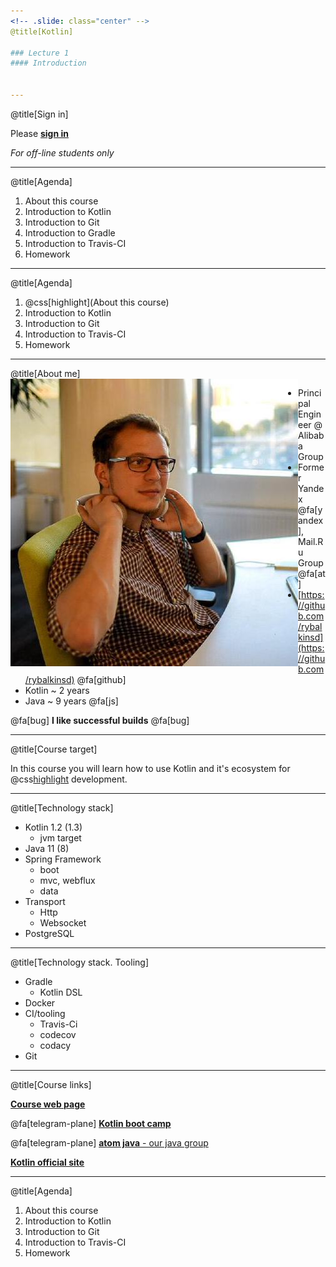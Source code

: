 ```yaml
---
<!-- .slide: class="center" -->
@title[Kotlin]

### Lecture 1
#### Introduction


---
```

<!-- .slide: class="center" -->
@title[Sign in]

Please [**sign in**](https://sphere.mail.ru/)
 
*For off-line students only*


---
@title[Agenda]
1. About this course
1. Introduction to Kotlin
1. Introduction to Git
1. Introduction to Gradle
1. Introduction to Travis-CI
1. Homework


---
@title[Agenda]
1. @css[highlight](About this course)
1. Introduction to Kotlin
1. Introduction to Git
1. Introduction to Travis-CI
1. Homework


---
@title[About me]
<img src="lecture01/slides/assets/images/me.jpeg" alt="me" class="small" align="left"/>  
- Principal Engineer @ Alibaba Group
- Former Yandex @fa[yandex], Mail.Ru Group @fa[at] 
- [https://github.com/rybalkinsd](https://github.com/rybalkinsd) @fa[github]
- Kotlin ~ 2 years
- Java ~ 9 years @fa[js]

@fa[bug] **I like successful builds** @fa[bug]


---
<!-- .slide: class="center" -->
@title[Course target]

In this course you will learn how to use Kotlin and it's ecosystem for @css[highlight](backend) development.


---
@title[Technology stack]
- Kotlin 1.2 (1.3)
    - jvm target
- Java 11 (8)
- Spring Framework
    - boot
    - mvc, webflux
    - data
- Transport 
    - Http 
    - Websocket
- PostgreSQL


---
@title[Technology stack. Tooling]
- Gradle 
    - Kotlin DSL
- Docker
- CI/tooling 
    - Travis-Ci
    - codecov
    - codacy
- Git


---
@title[Course links]

[**Course web page**](https://github.com/rybalkinsd/kotlin-boot-camp)

@fa[telegram-plane] [**Kotlin boot camp**](https://t.me/joinchat/AAISfEea7uAktmNMqKiJmw)

@fa[telegram-plane] [**atom java** - our java group](https://t.me/joinchat/AAISfEF63F8ntU5UtUZOyw)

[**Kotlin official site**](https://kotlinlang.org/)


---
@title[Agenda]
1. About this course
1. Introduction to Kotlin
1. Introduction to Git
1. Introduction to Travis-CI
1. Homework


